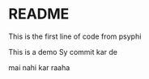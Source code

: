 # README

This is the first line of code from psyphi

This is a demo
Sy commit kar de

mai nahi kar raaha
